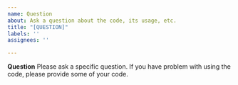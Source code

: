```yaml
---
name: Question
about: Ask a question about the code, its usage, etc.
title: "[QUESTION]"
labels: ''
assignees: ''

---
```


**Question**
Please ask a specific question. If you have problem with using the code, please provide some of your code.
